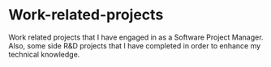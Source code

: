 # Work-related-projects
Work related projects that I have engaged in as a Software Project Manager. Also, some side R&amp;D projects  that I have completed in order to enhance my technical knowledge.
